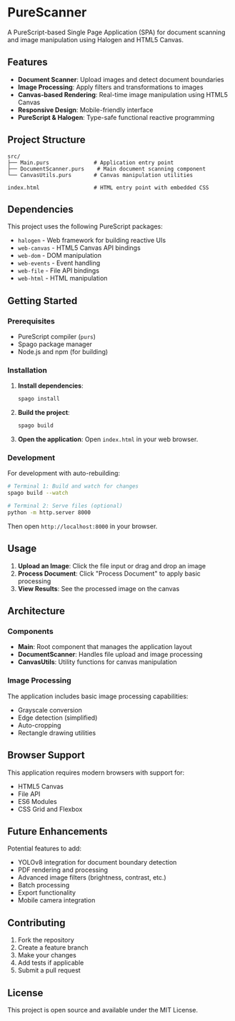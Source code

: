 # PureScanner

A PureScript-based Single Page Application (SPA) for document scanning and image manipulation using Halogen and HTML5 Canvas.

## Features

- **Document Scanner**: Upload images and detect document boundaries
- **Image Processing**: Apply filters and transformations to images
- **Canvas-based Rendering**: Real-time image manipulation using HTML5 Canvas
- **Responsive Design**: Mobile-friendly interface
- **PureScript & Halogen**: Type-safe functional reactive programming

## Project Structure

```
src/
├── Main.purs              # Application entry point
├── DocumentScanner.purs    # Main document scanning component
└── CanvasUtils.purs       # Canvas manipulation utilities

index.html                 # HTML entry point with embedded CSS
```

## Dependencies

This project uses the following PureScript packages:

- `halogen` - Web framework for building reactive UIs
- `web-canvas` - HTML5 Canvas API bindings
- `web-dom` - DOM manipulation
- `web-events` - Event handling
- `web-file` - File API bindings
- `web-html` - HTML manipulation

## Getting Started

### Prerequisites

- PureScript compiler (`purs`)
- Spago package manager
- Node.js and npm (for building)

### Installation

1. **Install dependencies**:
   ```bash
   spago install
   ```

2. **Build the project**:
   ```bash
   spago build
   ```

3. **Open the application**:
   Open `index.html` in your web browser.

### Development

For development with auto-rebuilding:

```bash
# Terminal 1: Build and watch for changes
spago build --watch

# Terminal 2: Serve files (optional)
python -m http.server 8000
```

Then open `http://localhost:8000` in your browser.

## Usage

1. **Upload an Image**: Click the file input or drag and drop an image
2. **Process Document**: Click "Process Document" to apply basic processing
3. **View Results**: See the processed image on the canvas

## Architecture

### Components

- **Main**: Root component that manages the application layout
- **DocumentScanner**: Handles file upload and image processing
- **CanvasUtils**: Utility functions for canvas manipulation

### Image Processing

The application includes basic image processing capabilities:

- Grayscale conversion
- Edge detection (simplified)
- Auto-cropping
- Rectangle drawing utilities

## Browser Support

This application requires modern browsers with support for:

- HTML5 Canvas
- File API
- ES6 Modules
- CSS Grid and Flexbox

## Future Enhancements

Potential features to add:

- YOLOv8 integration for document boundary detection
- PDF rendering and processing
- Advanced image filters (brightness, contrast, etc.)
- Batch processing
- Export functionality
- Mobile camera integration

## Contributing

1. Fork the repository
2. Create a feature branch
3. Make your changes
4. Add tests if applicable
5. Submit a pull request

## License

This project is open source and available under the MIT License.
